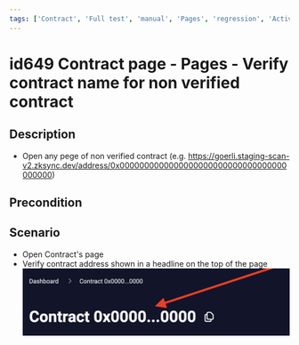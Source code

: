 ```yaml
---
tags: ['Contract', 'Full test', 'manual', 'Pages', 'regression', 'Active']
---
```


# id649 Contract page - Pages - Verify contract name for non verified contract

## Description
  - Open any pege of non verified contract (e.g. https://goerli.staging-scan-v2.zksync.dev/address/0x0000000000000000000000000000000000000000)

## Precondition


## Scenario
- Open Contract's page
- Verify contract address shown in a headline on the top of the page
  ![Screenshot](../../../../static/img/Pages/Contracts/id649_1.png)